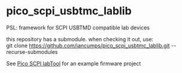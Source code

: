 # pico_scpi_usbtmc_lablib
PSL: framework for SCPI USBTMD compatible lab devices

this repository has a submodule.
when checking it out, use:  
git clone https://github.com/jancumps/pico_scpi_usbtmc_lablib.git --recurse-submodules  

See [Pico SCPI labTool](https://github.com/jancumps/pico_scpi_usbtmc_labtool) for an example firmware project